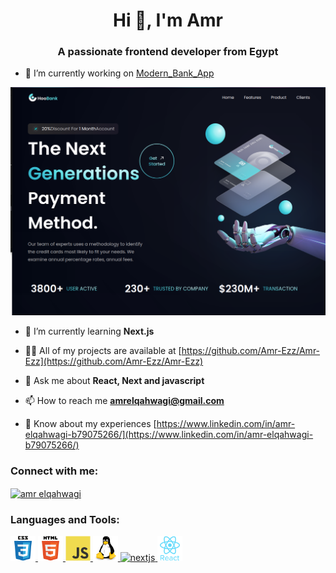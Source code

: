 
<h1 align="center">Hi 👋, I'm Amr</h1>
<h3 align="center">A passionate frontend developer from Egypt</h3>

- 🔭 I’m currently working on [Modern_Bank_App](https://github.com/Amr-Ezz/Bank_modern_app)
<img src="./src/assets/Modern_App%201.png" alt="Modern App Screen">

- 🌱 I’m currently learning **Next.js**

- 👨‍💻 All of my projects are available at [https://github.com/Amr-Ezz/Amr-Ezz](https://github.com/Amr-Ezz/Amr-Ezz)

- 💬 Ask me about **React, Next and javascript**

- 📫 How to reach me **amrelqahwagi@gmail.com**

- 📄 Know about my experiences [https://www.linkedin.com/in/amr-elqahwagi-b79075266/](https://www.linkedin.com/in/amr-elqahwagi-b79075266/)

<h3 align="left">Connect with me:</h3>
<p align="left">
<a href="https://linkedin.com/in/amr elqahwagi" target="blank"><img align="center" src="https://raw.githubusercontent.com/rahuldkjain/github-profile-readme-generator/master/src/images/icons/Social/linked-in-alt.svg" alt="amr elqahwagi" height="30" width="40" /></a>
</p>

<h3 align="left">Languages and Tools:</h3>
<p align="left"> <a href="https://www.w3schools.com/css/" target="_blank" rel="noreferrer"> <img src="https://raw.githubusercontent.com/devicons/devicon/master/icons/css3/css3-original-wordmark.svg" alt="css3" width="40" height="40"/> </a> <a href="https://www.w3.org/html/" target="_blank" rel="noreferrer"> <img src="https://raw.githubusercontent.com/devicons/devicon/master/icons/html5/html5-original-wordmark.svg" alt="html5" width="40" height="40"/> </a> <a href="https://developer.mozilla.org/en-US/docs/Web/JavaScript" target="_blank" rel="noreferrer"> <img src="https://raw.githubusercontent.com/devicons/devicon/master/icons/javascript/javascript-original.svg" alt="javascript" width="40" height="40"/> </a> <a href="https://www.linux.org/" target="_blank" rel="noreferrer"> <img src="https://raw.githubusercontent.com/devicons/devicon/master/icons/linux/linux-original.svg" alt="linux" width="40" height="40"/> </a> <a href="https://nextjs.org/" target="_blank" rel="noreferrer"> <img src="https://cdn.worldvectorlogo.com/logos/nextjs-2.svg" alt="nextjs" width="40" height="40"/> </a> <a href="https://reactjs.org/" target="_blank" rel="noreferrer"> <img src="https://raw.githubusercontent.com/devicons/devicon/master/icons/react/react-original-wordmark.svg" alt="react" width="40" height="40"/> </a> </p>
